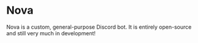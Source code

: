 # Nova
Nova is a custom, general-purpose Discord bot. It is entirely open-source and still very much in development!
